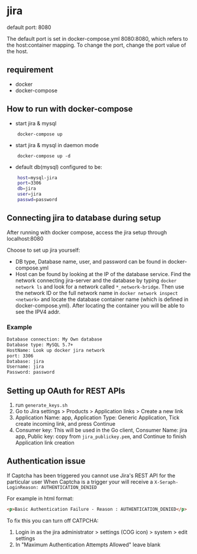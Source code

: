 # jira
default port: 8080

The default port is set in docker-compose.yml 8080:8080, which refers to the host:container mapping.
To change the port, change the port value of the host.

## requirement
- docker
- docker-compose

## How to run with docker-compose

- start jira & mysql

```
    docker-compose up
```

- start jira & mysql in daemon mode

```
    docker-compose up -d
```

- default db(mysql) configured to be:

```bash
    host=mysql-jira
    port=3306
    db=jira
    user=jira
    passwd=password
```

## Connecting jira to database during setup

After running with docker compose, access the jira setup through localhost:8080

Choose to set up jira yourself:

* DB type, Database name, user, and password can be found in docker-compose.yml
* Host can be found by looking at the IP of the database service. Find the network connecting jira-server and the database by typing `docker network ls` and look for a network called `*_network-bridge`. Then use the network ID or the full network name in `docker network inspect <network>` and locate the database container name (which is defined in docker-compose.yml). After locating the container you will be able to see the IPV4 addr.

### Example

```txt
Database connection: My Own database
Database type: MySQL 5.7+
HostName: Look up docker jira network
port: 3306
Database: jira
Username: jira
Password: password
```

## Setting up OAuth for REST APIs

1. run `generate_keys.sh`
2. Go to Jira settings > Products > Application links > Create a new link
3. Application Name: app, Application Type: Generic Application, Tick create incoming link, and press Continue
4. Consumer key: This will be used in the Go client, Consumer Name: jira app, Public key: copy from `jira_publickey.pem`, and Continue to finish Application link creation


## Authentication issue 

If Captcha has been triggered you cannot use Jira's REST API for the particular user
When Captcha is a trigger your will receive a `X-Seraph-LoginReason: AUTHENTICATION_DENIED`

For example in html format:

```html
<p>Basic Authentication Failure - Reason : AUTHENTICATION_DENIED</p>
```

To fix this you can turn off CATPCHA: 
1. Login in as the jira administrator > settings (COG icon) > system > edit settings
2. In "Maximum Authentication Attempts Allowed" leave blank
